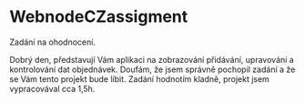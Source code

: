 # WebnodeCZassigment
Zadání na ohodnocení.

Dobrý den, představují Vám aplikaci na zobrazování přidávání, upravování a kontrolování dat objednávek. Doufám, že jsem správně pochopil zadání a že se Vám tento projekt bude líbit. Zadání hodnotím kladně, projekt jsem vypracovával cca 1,5h.
